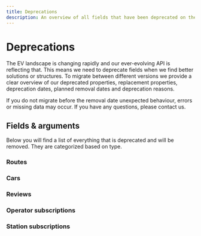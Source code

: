 ```yaml
---
title: Deprecations
description: An overview of all fields that have been deprecated on the Chargetrip API.
---
```


# Deprecations

The EV landscape is changing rapidly and our ever-evolving API is reflecting that. This means we need to deprecate fields when we find better solutions or structures. To migrate between different versions we provide a clear overview of our deprecated properties, replacement properties, deprecation dates, planned removal dates and deprecation reasons.

<note display="block">

If you do not migrate before the removal date unexpected behaviour, errors or missing data may occur. If you have any questions, please <cta action='smallchat'>contact us</cta>.

</note>

## Fields & arguments

Below you will find a list of everything that is deprecated and will be removed. They are categorized based on type.

### Routes

<deprecated-item 
    from-title="user" 
    description="May, 2021: user property is handled internally." 
    supported-until="Nov, 2021">
</deprecated-item>

<deprecated-item 
    from-title="route.elevationPlot" 
    to-title="route.pathPlot" 
    description="June, 2021: deprecated in favor of `pathPlot`" 
    supported-until="Dec, 2021">
</deprecated-item>

<deprecated-item 
    from-title="newRoute.routeRequest.operatorIds" 
    to-title="newRoute.routeRequest.operators" 
    description="Dec, 2021: deprecated in favor of `operators`" 
    supported-until="June, 2022">
</deprecated-item>

<deprecated-item 
    from-title="newRoute.routeRequest.operatorRequired" 
    to-title="newRoute.routeRequest.operators" 
    description="Dec, 2021: deprecated in favor of `operators`" 
    supported-until="June, 2022">
</deprecated-item>

<deprecated-item 
    from-title="newRoute.routeRequest.operatorPrefer" 
    to-title="newRoute.routeRequest.operators" 
    description="Dec, 2021: deprecated in favor of `operators`" 
    supported-until="June, 2022">
</deprecated-item>

### Cars

<deprecated-item 
    from-title="carList.size (optional)" 
    to-title="carList.size (required)"
    description="January, 2021: carList query no longer supports fetching the full list in one go and requires pagination." 
    supported-until="Nov, 2021">
</deprecated-item>

<deprecated-item 
    from-title="externalId" 
    description="January, 2021: externalId is no longer being used internally." 
    supported-until="Nov, 2021">
</deprecated-item>

<deprecated-item 
    from-title="make" 
    to-title="naming.make"
    description="January, 2021: New clustering applied to improve property scalability." 
    supported-until="Nov, 2021">
</deprecated-item>

<deprecated-item 
    from-title="model" 
    to-title="naming.model"
    description="January, 2021: New clustering applied to improve property scalability." 
    supported-until="Nov, 2021">
</deprecated-item>

<deprecated-item 
    from-title="edition" 
    to-title="naming.version"
    description="January, 2021: New clustering applied to improve property scalability and alignment with EV Database values." 
    supported-until="Nov, 2021">
</deprecated-item>

<deprecated-item 
    from-title="version" 
    to-title="naming.edition"
    description="January, 2021: New clustering applied to improve property scalability and alignment with EV Database values." 
    supported-until="Nov, 2021">
</deprecated-item>

<deprecated-item 
    from-title="chargetripEdition" 
    to-title="naming.chargetrip_version"
    description="January, 2021: New clustering applied to improve property scalability." 
    supported-until="Nov, 2021">
</deprecated-item>

<deprecated-item 
    from-title="chargetripRange" 
    to-title="naming.chargetrip_range"
    description="January, 2021: New clustering applied to improve property scalability." 
    supported-until="Nov, 2021">
</deprecated-item>

<deprecated-item 
    from-title="fastChargingSupport" 
    to-title="routing.fast_charging_support"
    description="January, 2021: New clustering applied to improve property scalability." 
    supported-until="Nov, 2021">
</deprecated-item>

<deprecated-item 
    from-title="mode" 
    to-title="availability.status"
    description="January, 2021: New clustering applied to improve property scalability and alignment with EV Database values." 
    supported-until="Nov, 2021">
</deprecated-item>

<deprecated-item 
    from-title="seats" 
    to-title="body.seats"
    description="January, 2021: New clustering applied to improve property scalability." 
    supported-until="Nov, 2021">
</deprecated-item>

<deprecated-item 
    from-title="weight" 
    to-title="body.weight"
    description="January, 2021: New clustering applied to improve property scalability." 
    supported-until="Nov, 2021">
</deprecated-item>

<deprecated-item 
    from-title="height" 
    to-title="body.height"
    description="January, 2021: New clustering applied to improve property scalability." 
    supported-until="Nov, 2021">
</deprecated-item>

<deprecated-item 
    from-title="width" 
    to-title="body.width"
    description="January, 2021: New clustering applied to improve property scalability." 
    supported-until="Nov, 2021">
</deprecated-item>

<deprecated-item 
    from-title="batteryUsableKwh" 
    to-title="battery.usable_kwh"
    description="January, 2021: New clustering applied to improve property scalability." 
    supported-until="Nov, 2021">
</deprecated-item>

<deprecated-item 
    from-title="batteryFullKwh" 
    to-title="battery.full_kwh"
    description="January, 2021: New clustering applied to improve property scalability." 
    supported-until="Nov, 2021">
</deprecated-item>

<deprecated-item 
    from-title="acceleration" 
    to-title="performance.acceleration"
    description="January, 2021: New clustering applied to improve property scalability." 
    supported-until="Nov, 2021">
</deprecated-item>

<deprecated-item 
    from-title="topSpeed" 
    to-title="performance.top_speed"
    description="January, 2021: New clustering applied to improve property scalability." 
    supported-until="Nov, 2021">
</deprecated-item>

<deprecated-item 
    from-title="topSpeed" 
    to-title="performance.top_speed"
    description="January, 2021: New clustering applied to improve property scalability." 
    supported-until="Nov, 2021">
</deprecated-item>

<deprecated-item 
    from-title="batteryEfficiency" 
    to-title="battery.efficiency"
    description="January, 2021: Moved towards our new carPremium package and carPremium query." 
    supported-until="Nov, 2021">
</deprecated-item>

<deprecated-item 
    from-title="power" 
    to-title="drivetrain.power"
    description="January, 2021: Moved towards our new carPremium package and carPremium query." 
    supported-until="Nov, 2021">
</deprecated-item>

<deprecated-item 
    from-title="torque" 
    to-title="drivetrain.torque"
    description="January, 2021: Moved towards our new carPremium package and carPremium query." 
    supported-until="Nov, 2021">
</deprecated-item>

<deprecated-item 
    from-title="consumption" 
    to-title="routing.consumption"
    description="January, 2021: Moved towards our new carPremium package and carPremium query." 
    supported-until="Nov, 2021">
</deprecated-item>

<deprecated-item 
    from-title="petrolConsumption" 
    to-title="routing.petrol_consumption"
    description="January, 2021: Moved towards our new carPremium package and carPremium query." 
    supported-until="Nov, 2021">
</deprecated-item>

<deprecated-item 
    from-title="chargingOffset" 
    description="January, 2021: Field removed. chargingOffset is handled internally." 
    supported-until="Nov, 2021">
</deprecated-item>

<deprecated-item 
    from-title="auxConsumption" 
    description="January, 2021: Field removed. auxConsumption is handled internally." 
    supported-until="Nov, 2021">
</deprecated-item>

<deprecated-item 
    from-title="bmsConsumption" 
    description="January, 2021: Field removed. bmsConsumption is handled internally." 
    supported-until="Nov, 2021">
</deprecated-item>

<deprecated-item 
    from-title="dragCoefficient" 
    description="January, 2021: Field removed. dragCoefficient is handled internally." 
    supported-until="Nov, 2021">
</deprecated-item>

<deprecated-item 
    from-title="tirePressure" 
    description="January, 2021: Field removed. tirePressure is handled internally." 
    supported-until="Nov, 2021">
</deprecated-item>

<deprecated-item 
    from-title="motorEfficiency" 
    description="January, 2021: Field removed. motorEfficiency is handled internally." 
    supported-until="Nov, 2021">
</deprecated-item>

<deprecated-item 
    from-title="drivelineEfficiency" 
    description="January, 2021: Field removed. drivelineEfficiency is handled internally." 
    supported-until="Nov, 2021">
</deprecated-item>

<deprecated-item 
    from-title="regenEfficiency" 
    description="January, 2021: Field removed. regenEfficiency is handled internally." 
    supported-until="Nov, 2021">
</deprecated-item>

<deprecated-item 
    from-title="carList.query" 
    to-title="carList.filter"
    description="January, 2021: deprecated in favor of `filter`." 
    supported-until="Jan, 2022">
</deprecated-item>

### Reviews

<deprecated-item 
    from-title="user.id" 
    description="May, 2021: user.id is no longer available." 
    supported-until="Nov, 2021">
</deprecated-item>

<deprecated-item 
    from-title="user.firstName" 
    description="May, 2021: user.firstName is no longer available." 
    supported-until="Nov, 2021">
</deprecated-item>

<deprecated-item 
    from-title="user.lastName" 
    description="May, 2021: user.lastName is no longer available." 
    supported-until="Nov, 2021">
</deprecated-item>

### Operator subscriptions

<deprecated-item 
    from-title="operator.operatorAdded" 
    description="June, 2021: operatorAdded has been removed, no value will be sent." 
    supported-until="Dec, 2021">
</deprecated-item>

<deprecated-item 
    from-title="operator.operatorUpdated" 
    description="June, 2021: operatorUpdated has been removed, no value will be sent." 
    supported-until="Dec, 2021">
</deprecated-item>

<deprecated-item 
    from-title="operator.operatorDeleted" 
    description="June, 2021: operatorDeleted has been removed, no value will be sent." 
    supported-until="Dec, 2021">
</deprecated-item>

<deprecated-item 
    from-title="operator.operatorUpdatedById(id: ID!)" 
    description="June, 2021: operatorUpdatedById(id: ID!) has been removed, no value will be sent." 
    supported-until="Dec, 2021">
</deprecated-item>

<deprecated-item 
    from-title="operator.operatorDeletedById(id: ID!)" 
    description="June, 2021: operatorDeletedById(id: ID!) has been removed, no value will be sent." 
    supported-until="Dec, 2021">
</deprecated-item>

### Station subscriptions

<deprecated-item 
    from-title="stations.stationAdded" 
    description="June, 2021: stationAdded has been removed, no value will be sent." 
    supported-until="Dec, 2021">
</deprecated-item>

<deprecated-item 
    from-title="stations.stationUpdated" 
    description="June, 2021: stationUpdated has been removed, no value will be sent." 
    supported-until="Dec, 2021">
</deprecated-item>

<deprecated-item 
    from-title="stations.stationDeleted" 
    description="June, 2021: stationDeleted has been removed, no value will be sent." 
    supported-until="Dec, 2021">
</deprecated-item>

<deprecated-item 
    from-title="stations.stationUpdatedById(id: ID!)" 
    description="June, 2021: stationUpdatedById has been removed, no value will be sent." 
    supported-until="Dec, 2021">
</deprecated-item>

<deprecated-item 
    from-title="stations.stationDeletedById(id: ID!)" 
    description="June, 2021: stationDeletedById has been removed, no value will be sent." 
    supported-until="Dec, 2021">
</deprecated-item>

<deprecated-item 
    from-title="station.predicted_availability" 
    to-title="station.predicted_occupancy"
    description="August, 2021: deprecated in favor of `predicted_occupancy`" 
    supported-until="Jan, 2022">
</deprecated-item>

<right-aside>

<latest-updates></latest-updates>

</right-aside>
